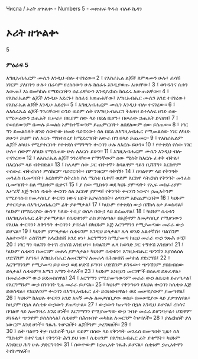 ﻿
 Числа / ኦሪት ዘኍልቍ - Numbers 5 - መጽሐፍ ቅዱስ ብሉይ ኪዳን
# ኦሪት ዘኍልቍ
5
### ምዕራፍ 5
እግዚአብሔርም ሙሴን እንዲህ ብሎ ተናገረው።
2 ፤ የእስራኤል ልጆች ለምጻሙን ሁሉ፥ ፈሳሽ ነገርም ያለበትን ሁሉ፥ በሬሳም የረከሰውን ሁሉ ከሰፈሩ እንዲያወጡ እዘዛቸው፤
3 ፤ ወንዱንና ሴቱን አውጡ፤ እኔ በመካከሉ የማድርበትን ሰፈራቸውን እንዳያረክሱ ከሰፈሩ አውጡአቸው።
4 ፤ የእስራኤልም ልጆች እንዲሁ አደረጉ፥ ከሰፈሩ አወጡአቸው፤ እግዚአብሔር ሙሴን እንደ ተናገረው፥ የእስራኤል ልጆች እንዲሁ አደረጉ።
5 ፤ እግዚአብሔርም ሙሴን እንዲህ ብሎ ተናገረው።
6 ፤ ለእስራኤል ልጆች ንገራቸው። ወንድ ወይም ሴት የእግዚአብሔርን ትእዛዝ ይተላለፍ ዘንድ ሰው የሚሠራውን ኃጢአት ቢሠራ፥ በዚያም ሰው ላይ በደል ቢሆን፥ በሠራው ኃጢአት ይናዘዝ፤
7 ፤ የወሰደውንም በሙሉ ይመልስ አምስተኛውንም ይጨምርበት፥ ለበደለውም ሰው ይስጠው።
8 ፤ ነገር ግን ይመልስለት ዘንድ ሰውዮው ዘመድ ባይኖረው፥ ስለ በደል ለእግዚአብሔር የሚመልሰው ነገር ለካህኑ ይሁን፥ ይህም ስለ እርሱ ማስተሰረያ ከሚደረግበት አውራ በግ በላይ ይጨመር።
9 ፤ የእስራኤልም ልጆች ለካህኑ የሚያቀርቡት የተቀደሰ የማንሣት ቍርባን ሁሉ ለእርሱ ይሁን።
10 ፤ የተቀደሰ የሰው ነገር ሁሉ፥ ሰውም ለካህኑ የሚሰጠው ሁሉ ለእርሱ ይሁን።
11 ፤ እግዚአብሔርም ሙሴን እንዲህ ብሎ ተናገረው።
12 ፤ ለእስራኤል ልጆች ንገራቸው። የማንኛውም ሰው ሚስት ከእርሱ ፈቀቅ ብትል፥ በእርሱም ላይ ብትበድል፥
13 ፤ ከሌላም ሰው ጋር ብትተኛ፥ ከባልዋም ዓይን ቢሸሸግ፥ እርስዋም ተሰውራ ብትረክስ፥ ምስክርም ባይኖርባት፥ በምንዝርም ባትገኝ፥
14 ፤ በባልዋም ላይ የቅንዓት መንፈስ ቢመጣበት፥ እርስዋም ስትረክስ ስለ ሚስቱ ቢቀና፤ ወይም እርስዋ ሳትረክስ የቅንዓት መንፈስ ቢመጣበት፥ ስለ ሚስቱም ቢቀና፤
15 ፤ ያ ሰው ሚስቱን ወደ ካህኑ ያምጣት፥ የኢፍ መስፈሪያም አሥረኛ እጅ ገብስ ዱቄት ቍርባን ስለ እርስዋ ያምጣ፤ የቅንዓት ቍርባን ነውና፥ ኃጢአትንም የሚያሳስብ የመታሰቢያ ቍርባን ነውና ዘይት አያፍስስበት፥ ዕጣንም አይጨምርበት።
16 ፤ ካህኑም ያቀርባታል በእግዚአብሔርም ፊት ያቆማታል፤
17 ፤ ካህኑም የተቀደሰ ውኃ በሸክላ ዕቃ ይወስዳል፤ ካህኑም በማደሪያው ውስጥ ካለው ትቢያ ወስዶ በውኃ ላይ ይረጨዋል፤
18 ፤ ካህኑም ሴቲቱን በእግዚአብሔር ፊት ያቆማታል፥ የሴቲቱንም ራስ ይገልጣል፥ በእጅዋም ለመታሰቢያ የሚሆነውን የእህል ቍርባን፥ ለቅንዓት ቍርባን፥ ያኖራል፤ በካህኑም እጅ እርግማንን የሚያመጣው መራራ ውኃ ይሆናል።
19 ፤ ካህኑም ያምላታል፥ ሴቲቱንም እንዲህ ይላታል። ሌላ ወንድ አልተኛሽ፥ ባልሽንም አልተውሽ፥ ራስሽንም አላረከስሽ እንደ ሆነ፥ እርግማንን ከሚያመጣ ከዚህ መራራ ውኃ ንጹሕ ሁኚ፤
20 ፤ ነገር ግን ባልሽን ትተሽ ረክሰሽ እንደ ሆነ፥ ከባልሽም ሌላ ከወንድ ጋር ተኝተሽ እንደሆነ፤
21 ፤ ካህኑም ሴቲቱን በመርገም መሐላ ያምላታል፥ ካህኑም ሴቲቱን። እግዚአብሔር ጭንሽን እያሰለሰለ ሆድሽንም እየነፋ፥ እግዚአብሔር ለመርገምና ለመሐላ በሕዝብሽ መካከል ያድርግሽ፤
22 ፤ እርግማንንም የሚያመጣ ይህ ውኃ ወደ ሆድሽ ይግባ፥ ሆድሽንም ይንፋው፥ ጭንሽንም ያበስብሰው ይላታል፤ ሴቲቱም። አሜን አሜን ትላለች።
23 ፤ ካህኑም እነዚህን መርገሞች በሰሌዳ ይጽፈዋል፥ በመራራውም ውኃ ይደመስሰዋል፤
24 ፤ እርግማን የሚያመጣውንም መራራ ውኃ ለሴቲቱ ይጠጣታል፤ የእርግማኑም ውኃ በገባባት ጊዜ መራራ ይሆናል።
25 ፤ ካህኑም የቅንዓቱን የእህል ቍርባን ከሴቲቱ እጅ ይወስዳል፥ የእህሉንም ቍርባን በእግዚአብሔር ፊት ይወዘውዘዋል፥ ወደ መሠዊያውም ያመጣዋል፤
26 ፤ ካህኑም ከእህሉ ቍርባን አንድ እፍኝ ሙሉ ለመታሰቢያው ወስዶ በመሠዊያው ላይ ያቃጥለዋል፥ ከዚያም በኋላ ለሴቲቱ ውኃውን ያጠጣታል።
27 ፤ ውኃውን ካጠጣት በኋላ እንዲህ ይሆናል፤ ረክሳና በባልዋ ላይ አመንዝራ እንደ ሆነች፥ እርግማንን የሚያመጣው ውኃ ገብቶ መራራ ይሆንባታል፥ ሆድዋም ይነፋል፥ ጭንዋም ይሰለስላል፤ ሴቲቱም በሕዝብዋ መካከል ለመርገም ትሆናለች።
28 ፤ ያልረከሰች ያለ ነውርም እንደ ሆነች፥ ንጹሕ ትሆናለች፥ ልጆችንም ታረግዛለች።
29 ፤  
30 ፤ ሴት ባልዋን ትታ በረከሰች ጊዜ፥ ወይም በሰው ላይ የቅንዓት መንፈስ በመጣበት ጊዜ፥ ስለ ሚስቱም በቀና ጊዜ፥ የቅንዓት ሕግ ይህ ነው፤ ሴቲቱንም በእግዚአብሔር ፊት ያቁማት፥ ካህኑም እንደዚህ ሕግ ሁሉ ያድርግባት።
31 ፤ ሰውዮውም ከኃጢአት ንጹሕ ይሆናል፥ ሴቲቱም ኃጢአትዋን ትሸከማለች። 
